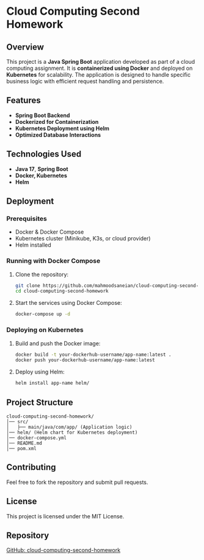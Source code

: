 # Cloud Computing Second Homework  

## Overview  
This project is a **Java Spring Boot** application developed as part of a cloud computing assignment. It is **containerized using Docker** and deployed on **Kubernetes** for scalability. The application is designed to handle specific business logic with efficient request handling and persistence.  

## Features  
- **Spring Boot Backend**  
- **Dockerized for Containerization**  
- **Kubernetes Deployment using Helm**  
- **Optimized Database Interactions**  

## Technologies Used  
- **Java 17**, **Spring Boot**  
- **Docker, Kubernetes**  
- **Helm**  

## Deployment  

### Prerequisites  
- Docker & Docker Compose  
- Kubernetes cluster (Minikube, K3s, or cloud provider)  
- Helm installed  

### Running with Docker Compose  
1. Clone the repository:  
   ```sh
   git clone https://github.com/mahmoodsaneian/cloud-computing-second-homework.git
   cd cloud-computing-second-homework
   ```  
2. Start the services using Docker Compose:  
   ```sh
   docker-compose up -d
   ```  

### Deploying on Kubernetes  
1. Build and push the Docker image:  
   ```sh
   docker build -t your-dockerhub-username/app-name:latest .  
   docker push your-dockerhub-username/app-name:latest  
   ```  
2. Deploy using Helm:  
   ```sh
   helm install app-name helm/  
   ```  

## Project Structure  
```
cloud-computing-second-homework/
│── src/
│   ├── main/java/com/app/ (Application logic)
│── helm/ (Helm chart for Kubernetes deployment)
│── docker-compose.yml
│── README.md
│── pom.xml
```  

## Contributing  
Feel free to fork the repository and submit pull requests.  

## License  
This project is licensed under the MIT License.  

## Repository  
[GitHub: cloud-computing-second-homework](https://github.com/mahmoodsaneian/cloud-computing-second-homework)  
